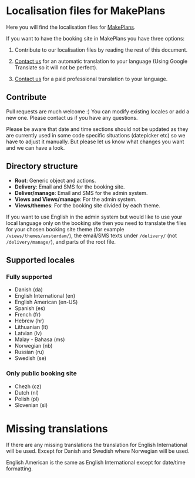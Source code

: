 # Localisation files for MakePlans

Here you will find the localisation files for [MakePlans](https://makeplans.com).

If you want to have the booking site in MakePlans you have three options:

1) Contribute to our localisation files by reading the rest of this document.

2) [Contact us](https://makeplans.com/en/contact/) for an automatic translation to your language (Using Google Translate so it will not be perfect).

3) [Contact us](https://makeplans.com/en/contact/) for a paid professional translation to your language.

## Contribute

Pull requests are much welcome :) You can modify existing locales or add a new one. Please contact us if you have any questions.

Please be aware that date and time sections should not be updated as they are currently used in some code specific situations (datepicker etc) so we have to adjust it manually. But please let us know what changes you want and we can have a look.

## Directory structure

* **Root**: Generic object and actions.
* **Delivery**: Email and SMS for the booking site.
* **Deliver/manage**: Email and SMS for the admin system.
* **Views and Views/manage**: For the admin system.
* **Views/themes**: For the booking site divided by each theme.

If you want to use English in the admin system but would like to use your local language only on the booking site then you need to translate the files for your chosen booking site theme (for example `/views/themes/amsterdam/`), the email/SMS texts under `/delivery/` (not `/delivery/manage/`), and parts of the root file.

## Supported locales

### Fully supported

* Danish (da)
* English International (en)
* English American (en-US)
* Spanish (es)
* French (fr)
* Hebrew (hr)
* Lithuanian (lt)
* Latvian (lv)
* Malay - Bahasa (ms)
* Norwegian (nb)
* Russian (ru)
* Swedish (se)

### Only public booking site

* Chezh (cz)
* Dutch (nl)
* Polish (pl)
* Slovenian (sl)

# Missing translations

If there are any missing translations the translation for English International will be used. Except for Danish and Swedish where Norwegian will be used.

English American is the same as English International except for date/time formatting.
